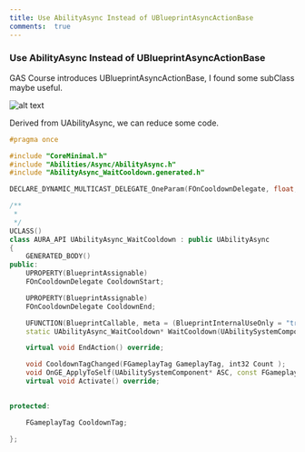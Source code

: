 ```yaml
---
title: Use AbilityAsync Instead of UBlueprintAsyncActionBase
comments:  true
---
```


### Use AbilityAsync Instead of UBlueprintAsyncActionBase

GAS Course introduces UBlueprintAsyncActionBase, I found some subClass maybe useful.


![alt text](../assets/images/3AbilityAsync_image.webp)

Derived from UAbilityAsync, we can reduce some code.

```cpp title='AbilityAsync_WaitCooldown.h'
#pragma once

#include "CoreMinimal.h"
#include "Abilities/Async/AbilityAsync.h"
#include "AbilityAsync_WaitCooldown.generated.h"

DECLARE_DYNAMIC_MULTICAST_DELEGATE_OneParam(FOnCooldownDelegate, float, TimeRemaining);

/**
 * 
 */
UCLASS()
class AURA_API UAbilityAsync_WaitCooldown : public UAbilityAsync
{
	GENERATED_BODY()
public:
	UPROPERTY(BlueprintAssignable)
	FOnCooldownDelegate CooldownStart;

	UPROPERTY(BlueprintAssignable)
	FOnCooldownDelegate CooldownEnd;

	UFUNCTION(BlueprintCallable, meta = (BlueprintInternalUseOnly = "true"))
	static UAbilityAsync_WaitCooldown* WaitCooldown(UAbilitySystemComponent* InASC, FGameplayTag InCooldownTag);

    virtual void EndAction() override;

	void CooldownTagChanged(FGameplayTag GameplayTag, int32 Count );
	void OnGE_ApplyToSelf(UAbilitySystemComponent* ASC, const FGameplayEffectSpec& GESpec, FActiveGameplayEffectHandle ActiveGameplayEffectHandle);
	virtual void Activate() override;

	
protected:

	FGameplayTag CooldownTag;

};

```